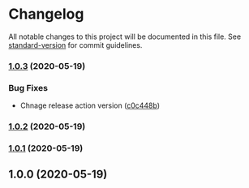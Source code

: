 # Changelog

All notable changes to this project will be documented in this file. See [standard-version](https://github.com/conventional-changelog/standard-version) for commit guidelines.

### [1.0.3](https://github.com/tkottke90/login-helper-aws-cognito/compare/v1.0.2...v1.0.3) (2020-05-19)


### Bug Fixes

* Chnage release action version ([c0c448b](https://github.com/tkottke90/login-helper-aws-cognito/commit/c0c448baaa4ea7c9b6249631ed20d1db79173afc))

### [1.0.2](https://github.com/tkottke90/login-helper-aws-cognito/compare/v1.0.1...v1.0.2) (2020-05-19)

### [1.0.1](https://github.com/tkottke90/login-helper-aws-cognito/compare/v1.0.0...v1.0.1) (2020-05-19)

## 1.0.0 (2020-05-19)
